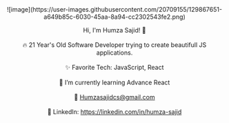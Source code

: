 <center>
  ![image](https://user-images.githubusercontent.com/20709155/129867651-a649b85c-6030-45aa-8a94-cc2302543fe2.png)

  Hi, I'm Humza Sajid! 👋 <br/><br/>
🔥 21 Year's Old Software Developer trying to create beautifull JS applications.<br/><br/>
✨ Favorite Tech: JavaScript, React<br/><br/>
📓 I’m currently learning Advance React<br/><br/>
📧 Humzasajidcs@gmail.com<br/><br/>
💼 LinkedIn: https://linkedin.com/in/humza-sajid<br/></center><br/>
             
